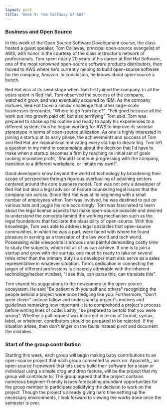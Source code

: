 ```yaml
---
layout: post
title: "Week 9: Tom Callaway of AWS"
---
```


### Business and Open Source

In this week of the Open Source Software Development course, the class hosted a guest speaker, Tom Callaway, principal open-source evangelist of AWS, with honor in the courtesy of the class instructor's network of professionals. Tom spent nearly 20 years of his career at Red Hat Software, one of the most renowned open-source software products distributors, then moved to AWS where he's currently helping to build open-source software for the company, Amazon. In conclusion, he knows about open-source a bunch.

<!--more-->

Red Hat was at its seed stage when Tom first joined the company. In all the years spent in Red Hat, Tom observed the success of the company, watched it grow, and was eventually acquired by IBM. As the company matures, Red Hat faced a similar challenge that other large-scale businesses encounter, "Where to go from here?". "Felt good because all the work put into growth paid off, but also terrifying" Tom said. Tom was prepared to shake up his routine and ready to apply his experiences to a different system; thus he began working for AWS to improve its societal stereotype in terms of open-source utilization. As one is highly interested in joining a startup at its early phase, the achievements and success of Tom and Red Hat are inspirational motivating every startup to dream big. Tom left a question in my mind to contemplate about the decision that I'd have to make when a startup becomes a firm by reaching its initial set of goals racking in positive profit, 'Should I continue progressing with the company, transition to a different workplace, or initiate my own?'.

Good developers know beyond the world of technology by broadening their scope of perspective through rigorous overhauling of adjoining sectors centered around the core business model. Tom was not only a developer of Red Hat but also a legal advisor of Fedora counseling legal issues that the company ran across. Since Red Hat was at its beginning with a small number of employees when Tom was involved, he was destined to put on various hats and juggle his role accordingly. Tom was fascinated to learn about the legal license aspects that make open-source possible and desired to understand the concepts behind the working mechanism such as the legal foundations that facilitate the plausibility of open-source. With this knowledge, Tom was able to address legal obstacles that open-source communities, in which he was a part, were faced with where he found pleasure in serving as a translator of the law world and tech world. Possessing wide viewpoints is arduous and painful demanding costly time to study the subjects, which not all of us can achieve. If one is to join a startup and grow with the startup, one must be ready to take on several roles other than the primary duty i.e a developer must also serve as a sales representative in whatever situation. Tom's dedication in connecting the jargon of different professions is sincerely admirable with the inherent technology/hacker mindset, "I see this, can parse this, can translate this".

Tom shared his suggestions to the newcomers to the open-source ecosystem. He said "Be patient with yourself and others" recognizing the people behind a project were once fledgling like you. Furthermore, "Don't write clever" instead follow and understand a project's motives and guidelines remarking how important it is to comprehend a project's process before writing lines of code. Lastly, "be prepared to be told that you were wrong". Whether a pull request was incorrect in terms of format, syntax, label, or whatever, contributors should be prepared to be rejected. If the situation arises, then don't linger on the faults instead pivot and document the mistakes.

### Start of the group contribution

Starting this week, each group will begin making baby contributions to an open-source project that each group consented to work on. Appsmith\_, an open-source framework that lets users build their software for a team or individual using a simple drag and drop feature, will be the project that my group will contribute to. The group agreed that the project contains numerous beginner-friendly issues forecasting abundant opportunities for the group member to participate solidifying the decision to work on the project. Though the project's already giving hard time setting up the necessary environments, I look forward to viewing the works done once the semester is over.
